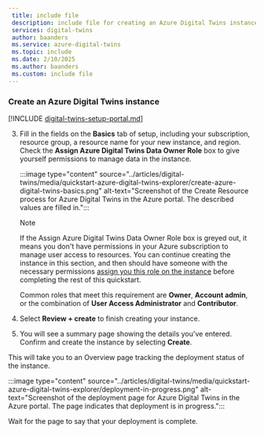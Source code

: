 ```yaml
---
 title: include file
 description: include file for creating an Azure Digital Twins instance in the quickstarts
 services: digital-twins
 author: baanders
 ms.service: azure-digital-twins
 ms.topic: include
 ms.date: 2/10/2025
 ms.author: baanders
 ms.custom: include file
---
```


### Create an Azure Digital Twins instance

[!INCLUDE [digital-twins-setup-portal.md](digital-twins-setup-portal.md)]

3. Fill in the fields on the **Basics** tab of setup, including your subscription, resource group, a resource name for your new instance, and region. Check the **Assign Azure Digital Twins Data Owner Role** box to give yourself permissions to manage data in the instance.

    :::image type="content" source="../articles/digital-twins/media/quickstart-azure-digital-twins-explorer/create-azure-digital-twins-basics.png" alt-text="Screenshot of the Create Resource process for Azure Digital Twins in the Azure portal. The described values are filled in.":::

    >[!NOTE]
    > If the Assign Azure Digital Twins Data Owner Role box is greyed out, it means you don't have permissions in your Azure subscription to manage user access to resources. You can continue creating the instance in this section, and then should have someone with the necessary permissions [assign you this role on the instance](../articles/digital-twins/how-to-set-up-instance-portal.md#assign-the-role-using-azure-identity-management-iam) before completing the rest of this quickstart.
    >
    > Common roles that meet this requirement are **Owner**, **Account admin**, or the combination of **User Access Administrator** and **Contributor**.  

4. Select **Review + create** to finish creating your instance.
    
5. You will see a summary page showing the details you've entered. Confirm and create the instance by selecting **Create**.

This will take you to an Overview page tracking the deployment status of the instance.

:::image type="content" source="../articles/digital-twins/media/quickstart-azure-digital-twins-explorer/deployment-in-progress.png" alt-text="Screenshot of the deployment page for Azure Digital Twins in the Azure portal. The page indicates that deployment is in progress.":::

Wait for the page to say that your deployment is complete.